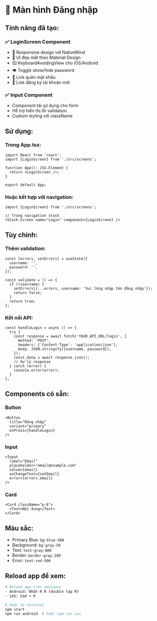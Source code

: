 # 🔐 Màn hình Đăng nhập

## Tính năng đã tạo:

### ✅ LoginScreen Component
- 📱 Responsive design với NativeWind
- 🎨 UI đẹp mắt theo Material Design
- ⌨️ KeyboardAvoidingView cho iOS/Android
- 👁️ Toggle show/hide password
- 🔗 Link quên mật khẩu
- 🔗 Link đăng ký tài khoản mới

### ✅ Input Component
- Component tái sử dụng cho form
- Hỗ trợ hiển thị lỗi validation
- Custom styling với className

## Sử dụng:

### Trong App.tsx:
```tsx
import React from 'react';
import {LoginScreen} from './src/screens';

function App(): JSX.Element {
  return <LoginScreen />;
}

export default App;
```

### Hoặc kết hợp với navigation:
```tsx
import {LoginScreen} from './src/screens';

// Trong navigation stack
<Stack.Screen name="Login" component={LoginScreen} />
```

## Tùy chỉnh:

### Thêm validation:
```tsx
const [errors, setErrors] = useState({
  username: '',
  password: '',
});

const validate = () => {
  if (!username) {
    setErrors({...errors, username: 'Vui lòng nhập tên đăng nhập'});
    return false;
  }
  return true;
};
```

### Kết nối API:
```tsx
const handleLogin = async () => {
  try {
    const response = await fetch('YOUR_API_URL/login', {
      method: 'POST',
      headers: {'Content-Type': 'application/json'},
      body: JSON.stringify({username, password}),
    });
    const data = await response.json();
    // Xử lý response
  } catch (error) {
    console.error(error);
  }
};
```

## Components có sẵn:

### Button
```tsx
<Button 
  title="Đăng nhập" 
  variant="primary"
  onPress={handleLogin}
/>
```

### Input
```tsx
<Input
  label="Email"
  placeholder="email@example.com"
  value={email}
  onChangeText={setEmail}
  error={errors.email}
/>
```

### Card
```tsx
<Card className="p-6">
  <Text>Nội dung</Text>
</Card>
```

## Màu sắc:

- Primary Blue: `bg-blue-500`
- Background: `bg-gray-50`
- Text: `text-gray-800`
- Border: `border-gray-200`
- Error: `text-red-500`

## Reload app để xem:

```bash
# Reload app trên emulator
- Android: Nhấn R R (double tap R)
- iOS: Cmd + R

# Hoặc từ terminal
npm start
npm run android  # hoặc npm run ios
```

